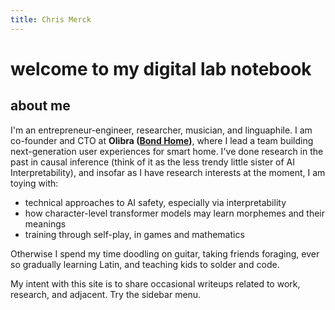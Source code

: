 ```yaml
---
title: Chris Merck
---
```


# welcome to my digital lab notebook

## about me

I'm an entrepreneur-engineer, researcher, musician, and linguaphile. I am co-founder and CTO at **Olibra ([Bond Home](https://bondhome.io))**, where I lead a team building next-generation user experiences for smart home. I've done research in the past in causal inference (think of it as the less trendy little sister of AI Interpretability), and insofar as I have research interests at the moment, I am toying with:

 - technical approaches to AI safety, especially via interpretability
 - how character-level transformer models may learn morphemes and their meanings
 - training through self-play, in games and mathematics

Otherwise I spend my time doodling on guitar, taking friends foraging, ever so gradually learning Latin, and teaching kids to solder and code.

My intent with this site is to share occasional writeups related to work, research, and adjacent. Try the sidebar menu.
